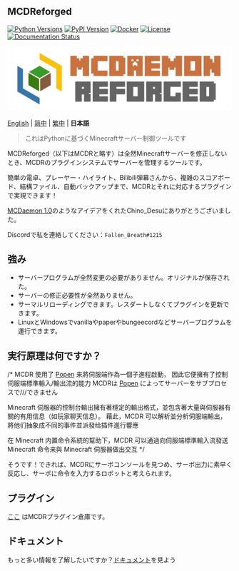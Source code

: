 MCDReforged
--------

[![Python Versions](https://img.shields.io/pypi/pyversions/mcdreforged.svg)](https://pypi.org/project/mcdreforged)
[![PyPI Version](https://img.shields.io/pypi/v/mcdreforged.svg)](https://pypi.org/project/mcdreforged)
[![Docker](https://img.shields.io/docker/v/mcdreforged/mcdreforged/latest?label=docker)](https://hub.docker.com/r/mcdreforged/mcdreforged)
[![License](https://img.shields.io/github/license/MCDReforged/MCDReforged.svg)](https://github.com/MCDReforged/MCDReforged/blob/master/LICENSE)
[![Documentation Status](https://readthedocs.org/projects/mcdreforged/badge/)](https://docs.mcdreforged.com/)

![MCDR-banner](https://raw.githubusercontent.com/MCDReforged/MCDReforged/master/logo/images/logo_long.png)

[English](README.md) | [简中](README_zh_cn.md) | [繁中](README_zh_tw.md) | **日本語**

> これはPythonに基づくMinecraftサーバー制御ツールです

MCDReforged（以下はMCDRと略す）は全然Minecraftサーバーを修正しないとき、MCDRのプラグインシステムでサーバーを管理するツールです。

簡単の電卓、プレーヤー・ハイライト、Bilibili弾幕さんから、複雑のスコアボード、結構ファイル、自動バックアップまで、MCDRとそれに対応するプラグインで実現できます！

[MCDaemon 1.0](https://github.com/kafuuchino-desu/MCDaemon)のようなアイデアをくれたChino_Desuにありがとうございました。

Discordで私を連絡してください：`Fallen_Breath#1215`

## 強み

- サーバープログラムが全然変更の必要がありません。オリジナルが保存された。
- サーバーの修正必要性が全然ありません。
- サーマルリローディングできます。レスダートしなくてプラグインを更新できます。
- LinuxとWindowsでvanillaやpaperやbungeecordなどサーバープログラムを運行できます。

## 実行原理は何ですか？

/*
MCDR 使用了 [Popen](https://docs.python.org/zh-cn/3/library/subprocess.html#subprocess.Popen) 来將伺服端作為一個子進程啟動，
因此它便擁有了控制伺服端標準輸入/輸出流的能力
MCDRは [Popen](https://docs.python.org/zh-cn/3/library/subprocess.html#subprocess.Popen) によってサーバーをサブプロセスで///できません

Minecraft 伺服器的控制台輸出擁有著穩定的輸出格式，並包含著大量與伺服器有關的有用信息（如玩家聊天信息）。
藉此，MCDR 可以解析並分析伺服端輸出，將他们抽象成不同的事件並派發给插件進行響應

在 Minecraft 内置命令系統的幫助下，MCDR 可以通過向伺服端標準輸入流發送 Minecraft 命令来與 Minecraft 伺服器做出交互
*/

そうです！できれば、MCDRにサーボコンソールを見つめ、サーボ出力に素早く反応し、サーボに命令を入力するロボットと考えられます。

## プラグイン

[ここ](https://github.com/MCDReforged/PluginCatalogue) はMCDRプラグイン倉庫です。

## ドキュメント

もっと多い情報を了解したいですか？[ドキュメント](https://docs.mcdreforged.com/zh_CN/latest/)を見よう
